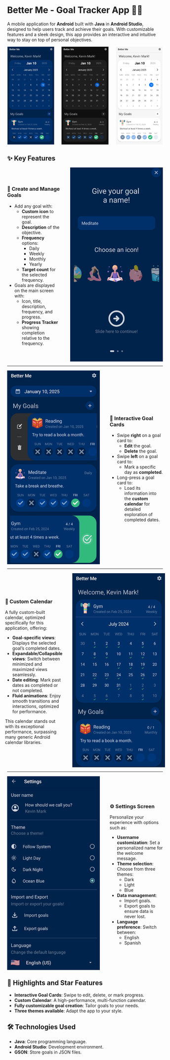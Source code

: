 # Better Me - Goal Tracker App 📱🎯

A mobile application for **Android** built with **Java** in **Android Studio**, designed to help users track and achieve their goals. With customizable features and a sleek design, this app provides an interactive and intuitive way to stay on top of personal objectives.

<p align="center">
  <img src="./BlueTheme.jpg" alt="Blue Theme" width="30%" style="margin-right: 20px;">
  <img src="./DarkTheme.jpg" alt="Dark Theme" width="30%" style="margin-right: 20px;">
  <img src="./LightTheme.jpg" alt="Light Theme" width="30%">
</p>

## ✨ Key Features

<div style="display:flex; flex-direction:row; flex-wrap:nowrap; width: 100%; align-items:center; gap: 32px; justify-content:center;">
  <div>
  <h3>📝 <strong>Create and Manage Goals</strong></h3>
      <ul>
        <li>Add any goal with:
          <ul>
            <li><strong>Custom icon</strong> to represent the goal.</li>
            <li><strong>Description</strong> of the objective.</li>
            <li><strong>Frequency</strong> options:
              <ul>
                <li>Daily</li>
                <li>Weekly</li>
                <li>Monthly</li>
                <li>Yearly</li>
              </ul>
            </li>
            <li><strong>Target count</strong> for the selected frequency.</li>
          </ul>
        </li>
        <li>Goals are displayed on the main screen with:
          <ul>
            <li>Icon, title, description, frequency, and progress.</li>
            <li><strong>Progress Tracker</strong> showing completion relative to the frequency.</li>
          </ul>
        </li>
      </ul>
  </div>
  <img src="./GoalCreation.jpg" alt="Goal Creation" width="300px">
</div>

---

<div style="display:flex; flex-wrap:nowrap; width: 100%; align-items:center; gap: 32px; justify-content:center;">
  <img src="./GoalCards.jpg" alt="Goal Cards" width="300px">
  <div>
  <h3>🎯 <strong>Interactive Goal Cards</strong></h3>
      <ul>
        <li>Swipe <strong>right</strong> on a goal card to:
          <ul>
            <li><strong>Edit</strong> the goal.</li>
            <li><strong>Delete</strong> the goal.</li>
          </ul>
        </li>
        <li>Swipe <strong>left</strong> on a goal card to:
          <ul>
            <li>Mark a specific day as <strong>completed</strong>.</li>
          </ul>
        </li>
        <li>Long-press a goal card to:
          <ul>
            <li>Load its information into the <strong>custom calendar</strong> for <br/>detailed exploration of completed dates.</li>
          </ul>
        </li>
      </ul>
  </div>
</div>

---

<div style="display:flex; flex-wrap:nowrap; width: 100%; align-items:center; gap: 32px; justify-content:center;">
  <div style="max-width: 50%;">
  <h3>📆 <strong>Custom Calendar</strong></h3>
      <p>A fully custom-built calendar, optimized specifically for this application, offering:</p>
      <ul>
        <li><strong>Goal-specific views</strong>: Displays the selected goal’s completed dates.</li>
        <li><strong>Expandable/Collapsible views</strong>: Switch between minimized and maximized views seamlessly.</li>
        <li><strong>Date editing</strong>: Mark past dates as completed or not completed.</li>
        <li><strong>Fluid animations</strong>: Enjoy smooth transitions and interactions, optimized for performance.</li>
      </ul>
      <p>This calendar stands out with its exceptional performance, surpassing many generic Android calendar libraries.</p>
  </div>
  <img src="./CalendarView.jpg" alt="Calendar View" width="300px">
</div>

---

<div style="display:flex; flex-wrap:nowrap; width: 100%; align-items:center; gap: 32px; justify-content:center;">
  <img src="./Settings.jpg" alt="Settings Screen" width="300px">
  <div style="max-width: 50%;">
  <h3>⚙️ <strong>Settings Screen</strong></h3>
      <p>Personalize your experience with options such as:</p>
      <ul>
        <li><strong>Username customization</strong>: Set a personalized name for the welcome message.</li>
        <li><strong>Theme selection</strong>: Choose from three themes:
          <ul>
            <li>Dark</li>
            <li>Light</li>
            <li>Blue</li>
          </ul>
        </li>
        <li><strong>Data management</strong>:
          <ul>
            <li>Import goals.</li>
            <li>Export goals to ensure data is never lost.</li>
          </ul>
        </li>
        <li><strong>Language preference</strong>: Switch between:
          <ul>
            <li>English</li>
            <li>Spanish</li>
          </ul>
        </li>
      </ul>
  </div>
</div>

## 🚀 Highlights and Star Features
- **Interactive Goal Cards**: Swipe to edit, delete, or mark progress.
- **Custom Calendar**: A high-performance, multi-function calendar.
- **Fully customizable goal creation**: Tailor goals to your needs.
- **Three themes available**: Adapt the app to your style.


## 🛠️ Technologies Used
- **Java**: Core programming language.
- **Android Studio**: Development environment.
- **GSON**: Store goals in JSON files.
